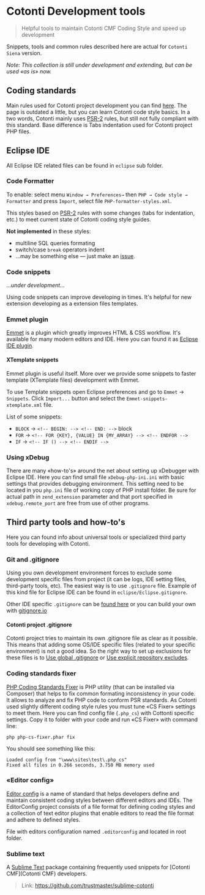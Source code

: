 # Cotonti Development tools #

> Helpful tools to maintain Cotonti CMF Coding Style and speed up development

Snippets, tools and common rules described here are actual for `Cotonti Siena` version. 

*Note: This collection is still under development and extending, but can be used «as is» now.*

## Coding standards ##

Main rules used for Cotonti project development you can find [here](https://www.cotonti.com/docs/devel/coding_style).
The page is outdated a little, but you can learn Cotonti code style basics.
In a two words, Cotonti mainly uses [PSR-2](http://www.php-fig.org/psr/psr-2/) rules, but still not fully compliant with this standard. Base difference is Tabs indentation used for Cotonti project PHP files.


## Eclipse IDE ##

All Eclipse IDE related files can be found in `eclipse` sub folder.

### Code Formatter ###

To enable: select menu `Window → Preferences→` then `PHP → Code style → Formatter` and press `Import`, select file `PHP-formatter-styles.xml`. 

This styles based on [PSR-2](http://www.php-fig.org/psr/psr-2/) rules with some changes (tabs for indentation, etc.) to meet current state of Cotonti coding style guides.

**Not implemented** in these styles:
 * multiline SQL queries formating
 * switch/case `break` operators indent
 * …may be something else — just make an [issue](https://github.com/macik/cotonti-coding_style/issues/new).

### Code snippets ###

  *…under development…*

Using code snippets can improve developing in times. It's helpful for new extension developing as a extension files templates.

### Emmet plugin ###

[Emmet](http://emmet.io/) is a plugin which greatly improves HTML & CSS workflow.
It's available for many modern editors and IDE. Here you can found it as [Eclipse IDE plugin](https://github.com/emmetio/emmet-eclipse#readme).

#### XTemplate snippets ####

Emmet plugin is useful itself. More over we provide some snippets to faster template (XTemplate files) development with Emmet.

To use Template snippets open Eclipse preferences and go to `Emmet` → `Snippets`.
Click `Import...` button and select the `Emmet-snippets-xtemplate.xml` file.

List of some snippets:
* `BLOCK` → `<!-- BEGIN: --> <!-- END: -->` block
* `FOR` → `<!-- FOR {KEY}, {VALUE} IN {MY_ARRAY} --> <!-- ENDFOR -->`
* `IF` → `<!-- IF () --> <!-- ENDIF -->`

### Using xDebug ###

There are many «how-to's» around the net about setting up xDebugger with Eclipse IDE. Here you can find small file `xDebug-php-ini.ini` with basic settings that provides debugging environment. This setting need to be located in you `php.ini` file of working copy of PHP install folder. Be sure for actual path in `zend_extension` parameter and that port specified in `xdebug.remote_port` are free from use of other programs.


## Third party tools and how-to's ##

Here you can found info about universal tools or specialized third party tools for developing with Cotonti.

### Git and .gitignore ###

Using you own development environment forces to exclude some development specific 
files from project (it can be logs, IDE setting files, third-party tools, etc).
The easiest way is to use `.gitignore` file. Example of this kind file for Eclipse IDE can be found in `eclipse/Eclipse.gitignore`.

Other IDE specific `.gitignore` can be [found here](https://github.com/github/gitignore) or you can build your own with [gitignore.io](https://www.gitignore.io/)


#### Cotonti project .gitignore ####

Cotonti project tries to maintain its own .gitignore file as clear as it possible. This means that adding some OS/IDE specific files (related to your specific environment) is not a good idea. So the right way to set up exclusions for these files is to [Use global .gitignore](https://help.github.com/articles/ignoring-files/#create-a-global-gitignore) or [Use explicit repository excludes](https://help.github.com/articles/ignoring-files/#explicit-repository-excludes).

### Coding standards fixer ###

[PHP Coding Standards Fixer](http://cs.sensiolabs.org/) is PHP utility (that can be installed via Composer) that helps to fix common formating inconsistency in your code. It allows to analyze and fix PHP code to conform PSR standards. 
As Cotonti used slightly different coding style rules you must tune «CS Fixer» settings to meet them. Here you can find config file (`.php_cs`) with Cottonti specific settings. Copy it to folder with your code and run «CS Fixer» with command line:
```
php php-cs-fixer.phar fix
```
You should see something like this:
```
Loaded config from "\www\sites\test\.php_cs"
Fixed all files in 0.266 seconds, 3.750 MB memory used
```

### «Editor config» ###

[Editor config](http://editorconfig.org/) is a name of standard that helps developers define and maintain consistent coding styles between different editors and IDEs. The EditorConfig project consists of a file format for defining coding styles and a collection of text editor plugins that enable editors to read the file format and adhere to defined styles.

File with editors configuration named `.editorconfig` and located in root folder.

### Sublime text ###

A [Sublime Text](http://www.sublimetext.com/) package containing frequently used snippets for [Cotonti CMF](Cotonti CMF) developers.

 > Link: https://github.com/trustmaster/sublime-cotonti

